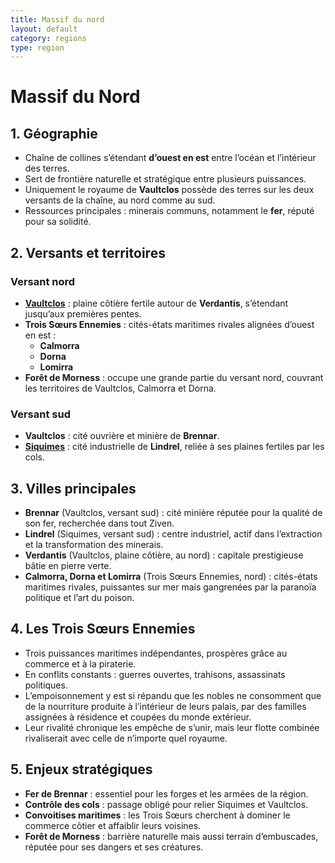 ```yaml
---
title: Massif du nord
layout: default
category: regions
type: region
---
```


# Massif du Nord

## 1. Géographie
- Chaîne de collines s’étendant **d’ouest en est** entre l’océan et l’intérieur des terres.  
- Sert de frontière naturelle et stratégique entre plusieurs puissances.  
- Uniquement le royaume de **Vaultclos** possède des terres sur les deux versants de la chaîne, au nord comme au sud.  
- Ressources principales : minerais communs, notamment le **fer**, réputé pour sa solidité.  


## 2. Versants et territoires
### Versant nord
- **[Vaultclos](../royaumes/vaultclos.md)** : plaine côtière fertile autour de **Verdantis**, s’étendant jusqu’aux premières pentes.  
- **Trois Sœurs Ennemies** : cités-états maritimes rivales alignées d’ouest en est :  
  - **Calmorra**  
  - **Dorna**  
  - **Lomirra**  
- **Forêt de Morness** : occupe une grande partie du versant nord, couvrant les territoires de Vaultclos, Calmorra et Dorna.  

### Versant sud
- **Vaultclos** : cité ouvrière et minière de **Brennar**.  
- **[Siquimes](../royaumes/siquimes.md)** : cité industrielle de **Lindrel**, reliée à ses plaines fertiles par les cols.  


## 3. Villes principales
- **Brennar** (Vaultclos, versant sud) : cité minière réputée pour la qualité de son fer, recherchée dans tout Ziven.  
- **Lindrel** (Siquimes, versant sud) : centre industriel, actif dans l’extraction et la transformation des minerais.  
- **Verdantis** (Vaultclos, plaine côtière, au nord) : capitale prestigieuse bâtie en pierre verte.  
- **Calmorra, Dorna et Lomirra** (Trois Sœurs Ennemies, nord) : cités-états maritimes rivales, puissantes sur mer mais gangrenées par la paranoïa politique et l’art du poison.  


## 4. Les Trois Sœurs Ennemies
- Trois puissances maritimes indépendantes, prospères grâce au commerce et à la piraterie.  
- En conflits constants : guerres ouvertes, trahisons, assassinats politiques.  
- L’empoisonnement y est si répandu que les nobles ne consomment que de la nourriture produite à l’intérieur de leurs palais, par des familles assignées à résidence et coupées du monde extérieur.  
- Leur rivalité chronique les empêche de s’unir, mais leur flotte combinée rivaliserait avec celle de n’importe quel royaume.  


## 5. Enjeux stratégiques
- **Fer de Brennar** : essentiel pour les forges et les armées de la région.  
- **Contrôle des cols** : passage obligé pour relier Siquimes et Vaultclos.  
- **Convoitises maritimes** : les Trois Sœurs cherchent à dominer le commerce côtier et affaiblir leurs voisines.  
- **Forêt de Morness** : barrière naturelle mais aussi terrain d’embuscades, réputée pour ses dangers et ses créatures.  

